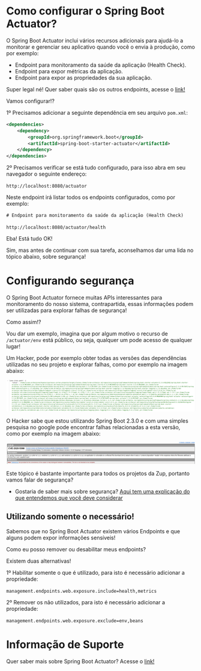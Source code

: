 # Como configurar o Spring Boot Actuator?

O Spring Boot Actuator inclui vários recursos adicionais para ajudá-lo a monitorar e gerenciar seu aplicativo quando 
você o envia à produção, como por exemplo:

- Endpoint para monitoramento da saúde da aplicação (Health Check).
- Endpoint para expor métricas da aplicação.
- Endpoint para expor as propriedades da sua aplicação.

Super legal né! Quer saber quais são os outros endpoints, acesse o [link!](https://docs.spring.io/spring-boot/docs/current/reference/html/production-ready-features.html#production-ready-endpoints)

Vamos configurar!?

1º Precisamos adicionar a seguinte dependência em seu arquivo `pom.xml`:

```xml
<dependencies>
	<dependency>
		<groupId>org.springframework.boot</groupId>
		<artifactId>spring-boot-starter-actuator</artifactId>
	</dependency>
</dependencies>
```

2º Precisamos verificar se está tudo configurado, para isso abra em seu navegador o seguinte endereço:

`http://localhost:8080/actuator`

Neste endpoint irá listar todos os endpoints configurados, como por exemplo:

```
# Endpoint para monitoramento da saúde da aplicação (Health Check)

http://localhost:8080/actuator/health
```

Eba! Está tudo OK!

Sim, mas antes de continuar com sua tarefa, aconselhamos dar uma lida no tópico abaixo, sobre segurança!

# Configurando segurança

O Spring Boot Actuator fornece muitas APIs interessantes para monitoramento do nosso sistema, contrapartida, essas 
informações podem ser utilizadas para explorar falhas de segurança!

Como assim!?

Vou dar um exemplo, imagina que por algum motivo o recurso de `/actuator/env` está público, ou seja, qualquer um pode 
acesso de qualquer lugar!

Um Hacker, pode por exemplo obter todas as versões das dependências utilizadas no seu projeto e 
explorar falhas, como por exemplo na imagem abaixo:

![alt text](../images/spring-008.png "Spring Boot Actuator")

O Hacker sabe que estou utilizando Spring Boot 2.3.0 e com uma simples pesquisa no google pode encontrar falhas 
relacionadas a esta versão, como por exemplo na imagem abaixo:

![alt text](../images/spring-009.png "Spring Boot Actuator")

Este tópico é bastante importante para todos os projetos da Zup, portanto vamos falar de segurança?

* Gostaria de saber mais sobre segurança? [Aqui tem uma explicação do que entendemos que você deve considerar](../informacao_procedural/seguranca_cloud_native.md)

## Utilizando somente o necessário!

Sabemos que no Spring Boot Actuator existem vários Endpoints e que alguns podem expor informações sensíveis!

Como eu posso remover ou desabilitar meus endpoints?

Existem duas alternativas!

1º Habilitar somente o que é utilizado, para isto é necessário adicionar a propriedade:

`management.endpoints.web.exposure.include=health,metrics` 

2º Remover os não utilizados, para isto é necessário adicionar a propriedade:

`management.endpoints.web.exposure.exclude=env,beans`

# Informação de Suporte

Quer saber mais sobre Spring Boot Actuator? Acesse o [link!](https://docs.spring.io/spring-boot/docs/current/reference/html/production-ready-features.html#production-ready-enabling)